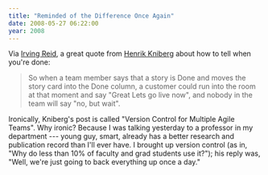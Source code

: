 ```yaml
---
title: "Reminded of the Difference Once Again"
date: 2008-05-27 06:22:00
year: 2008
---
```

Via <a href="http://www.controlledflight.ca/2008/05/26/how-can-we-tell-when-were-done/">Irving Reid</a>, a great quote from <a href="http://www.infoq.com/articles/agile-version-control">Henrik Kniberg</a> about how to tell when you're done:
<blockquote>So when a team member says that a story is Done and moves the story card into the Done column, a customer could run into the room at that moment and say "Great Lets go live now", and nobody in the team will say "no, but wait".</blockquote>
Ironically, Kniberg's post is called "Version Control for Multiple Agile Teams". Why ironic? Because I was talking yesterday to a professor in my department --- young guy, smart, already has a better research and publication record than I'll ever have. I brought up version control (as in, "Why do less than 10% of faculty and grad students use it?"); his reply was, "Well, we're just going to back everything up once a day."
